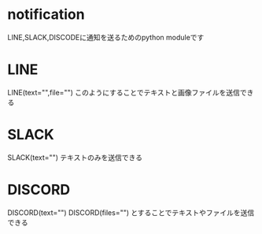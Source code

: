# notification
LINE,SLACK,DISCODEに通知を送るためのpython moduleです

# LINE
LINE(text="",file="")
このようにすることでテキストと画像ファイルを送信できる

# SLACK
SLACK(text="")
テキストのみを送信できる

# DISCORD
DISCORD(text="")
DISCORD(files="")
とすることでテキストやファイルを送信できる
